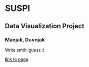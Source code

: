 # SUSPI
## Data Visualization Project
### Manjali, Duvnjak 

Write smth iguess :)

[link to page](https://nayanamanj.github.io/data_visualizazion_Duvnjak_Manjali_Meier/alchohol_student_consuption/)

